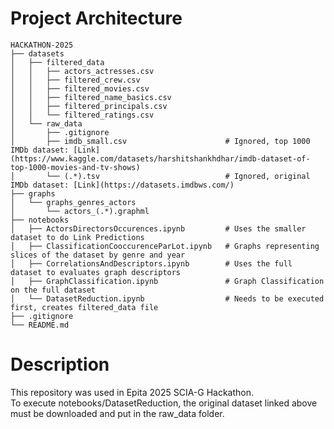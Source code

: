 # Project Architecture

```
HACKATHON-2025  
├── datasets  
│   ├── filtered_data  
│   │   ├── actors_actresses.csv  
│   │   ├── filtered_crew.csv  
│   │   ├── filtered_movies.csv  
│   │   ├── filtered_name_basics.csv  
│   │   ├── filtered_principals.csv  
│   │   └── filtered_ratings.csv  
│   └── raw_data  
│       ├── .gitignore  
│       ├── imdb_small.csv                      # Ignored, top 1000 IMDb dataset: [Link](https://www.kaggle.com/datasets/harshitshankhdhar/imdb-dataset-of-top-1000-movies-and-tv-shows)  
│       └── (.*).tsv                            # Ignored, original IMDb dataset: [Link](https://datasets.imdbws.com/)  
├── graphs  
│   └── graphs_genres_actors  
│       └── actors_(.*).graphml  
├── notebooks  
│   ├── ActorsDirectorsOccurences.ipynb         # Uses the smaller dataset to do Link Predictions
│   ├── ClassificationCooccurenceParLot.ipynb   # Graphs representing slices of the dataset by genre and year
│   ├── CorrelationsAndDescriptors.ipynb        # Uses the full dataset to evaluates graph descriptors
│   ├── GraphClassification.ipynb               # Graph Classification on the full dataset
│   └── DatasetReduction.ipynb                  # Needs to be executed first, creates filtered_data file
├── .gitignore  
└── README.md
```

# Description

This repository was used in Epita 2025 SCIA-G Hackathon.  
To execute notebooks/DatasetReduction, the original dataset linked above must be downloaded and put in the raw_data folder.